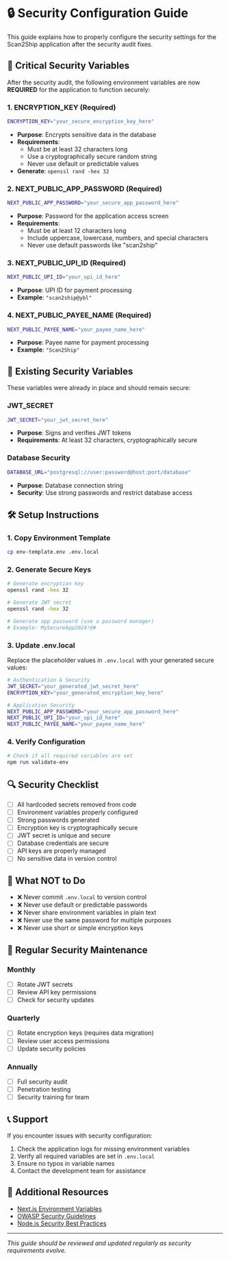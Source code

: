# 🔒 Security Configuration Guide

This guide explains how to properly configure the security settings for the Scan2Ship application after the security audit fixes.

## 🚨 Critical Security Variables

After the security audit, the following environment variables are now **REQUIRED** for the application to function securely:

### 1. **ENCRYPTION_KEY** (Required)
```bash
ENCRYPTION_KEY="your_secure_encryption_key_here"
```
- **Purpose**: Encrypts sensitive data in the database
- **Requirements**: 
  - Must be at least 32 characters long
  - Use a cryptographically secure random string
  - Never use default or predictable values
- **Generate**: `openssl rand -hex 32`

### 2. **NEXT_PUBLIC_APP_PASSWORD** (Required)
```bash
NEXT_PUBLIC_APP_PASSWORD="your_secure_app_password_here"
```
- **Purpose**: Password for the application access screen
- **Requirements**:
  - Must be at least 12 characters long
  - Include uppercase, lowercase, numbers, and special characters
  - Never use default passwords like "scan2ship"

### 3. **NEXT_PUBLIC_UPI_ID** (Required)
```bash
NEXT_PUBLIC_UPI_ID="your_upi_id_here"
```
- **Purpose**: UPI ID for payment processing
- **Example**: `"scan2ship@ybl"`

### 4. **NEXT_PUBLIC_PAYEE_NAME** (Required)
```bash
NEXT_PUBLIC_PAYEE_NAME="your_payee_name_here"
```
- **Purpose**: Payee name for payment processing
- **Example**: `"Scan2Ship"`

## 🔐 Existing Security Variables

These variables were already in place and should remain secure:

### JWT_SECRET
```bash
JWT_SECRET="your_jwt_secret_here"
```
- **Purpose**: Signs and verifies JWT tokens
- **Requirements**: At least 32 characters, cryptographically secure

### Database Security
```bash
DATABASE_URL="postgresql://user:password@host:port/database"
```
- **Purpose**: Database connection string
- **Security**: Use strong passwords and restrict database access

## 🛠️ Setup Instructions

### 1. **Copy Environment Template**
```bash
cp env-template.env .env.local
```

### 2. **Generate Secure Keys**
```bash
# Generate encryption key
openssl rand -hex 32

# Generate JWT secret
openssl rand -hex 32

# Generate app password (use a password manager)
# Example: MySecureApp2024!@#
```

### 3. **Update .env.local**
Replace the placeholder values in `.env.local` with your generated secure values:

```bash
# Authentication & Security
JWT_SECRET="your_generated_jwt_secret_here"
ENCRYPTION_KEY="your_generated_encryption_key_here"

# Application Security
NEXT_PUBLIC_APP_PASSWORD="your_secure_app_password_here"
NEXT_PUBLIC_UPI_ID="your_upi_id_here"
NEXT_PUBLIC_PAYEE_NAME="your_payee_name_here"
```

### 4. **Verify Configuration**
```bash
# Check if all required variables are set
npm run validate-env
```

## 🔍 Security Checklist

- [ ] All hardcoded secrets removed from code
- [ ] Environment variables properly configured
- [ ] Strong passwords generated
- [ ] Encryption key is cryptographically secure
- [ ] JWT secret is unique and secure
- [ ] Database credentials are secure
- [ ] API keys are properly managed
- [ ] No sensitive data in version control

## 🚫 What NOT to Do

- ❌ Never commit `.env.local` to version control
- ❌ Never use default or predictable passwords
- ❌ Never share environment variables in plain text
- ❌ Never use the same password for multiple purposes
- ❌ Never use short or simple encryption keys

## 🔄 Regular Security Maintenance

### Monthly
- [ ] Rotate JWT secrets
- [ ] Review API key permissions
- [ ] Check for security updates

### Quarterly
- [ ] Rotate encryption keys (requires data migration)
- [ ] Review user access permissions
- [ ] Update security policies

### Annually
- [ ] Full security audit
- [ ] Penetration testing
- [ ] Security training for team

## 📞 Support

If you encounter issues with security configuration:

1. Check the application logs for missing environment variables
2. Verify all required variables are set in `.env.local`
3. Ensure no typos in variable names
4. Contact the development team for assistance

## 🔗 Additional Resources

- [Next.js Environment Variables](https://nextjs.org/docs/basic-features/environment-variables)
- [OWASP Security Guidelines](https://owasp.org/www-project-top-ten/)
- [Node.js Security Best Practices](https://nodejs.org/en/docs/guides/security/)

---
*This guide should be reviewed and updated regularly as security requirements evolve.*
